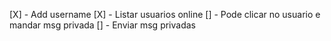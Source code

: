 [X] - Add username
[X] - Listar usuarios online
[] - Pode clicar no usuario e mandar msg privada
[] - Enviar msg privadas